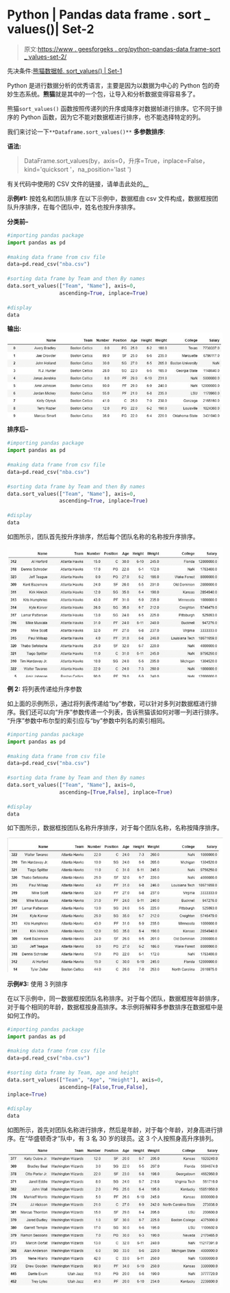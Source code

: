 # Python | Pandas data frame . sort _ values()| Set-2

> 原文:[https://www . geesforgeks . org/python-pandas-data frame-sort _ values-set-2/](https://www.geeksforgeeks.org/python-pandas-dataframe-sort_values-set-2/)

先决条件:[熊猫数据帧. sort_values() | Set-1](https://www.geeksforgeeks.org/python-pandas-dataframe-sort_values-set-1/)

Python 是进行数据分析的优秀语言，主要是因为以数据为中心的 Python 包的奇妙生态系统。**熊猫**就是其中的一个包，让导入和分析数据变得容易多了。

熊猫`sort_values()` 函数按照传递列的升序或降序对数据帧进行排序。它不同于排序的 Python 函数，因为它不能对数据框进行排序，也不能选择特定的列。

我们来讨论一下`**Dataframe.sort_values()**` **多参数排序**:

**语法:**

> DataFrame.sort_values(by，axis=0，升序=True，inplace=False，kind='quicksort '，na_position='last ')

有关代码中使用的 CSV 文件的链接，请单击此处的[。](https://media.geeksforgeeks.org/wp-content/uploads/nba.csv)

**示例#1:** 按姓名和团队排序
在以下示例中，数据框由 csv 文件构成，数据框按团队升序排序，在每个团队中，姓名也按升序排序。

**分类前–**

```py
#importing pandas package
import pandas as pd

#making data frame from csv file
data=pd.read_csv("nba.csv")

#sorting data frame by Team and then By names
data.sort_values(["Team", "Name"], axis=0,
                 ascending=True, inplace=True)

#display
data
```

**输出:**
![](img/d6fa0fadfa58f267a5f29cee1c9dfed4.png)

**排序后–**

```py
#importing pandas package
import pandas as pd

#making data frame from csv file
data=pd.read_csv("nba.csv")

#sorting data frame by Team and then By names
data.sort_values(["Team", "Name"], axis=0,
                 ascending=True, inplace=True)

#display
data
```

如图所示，团队首先按升序排序，然后每个团队名称的名称按升序排序。

![](img/b59d3b9db3e6c7c69d4c4d37c427ea8e.png)

**例 2:** 将列表传递给升序参数

如上面的示例所示，通过将列表传递给“by”参数，可以针对多列对数据框进行排序。我们还可以向“升序”参数传递一个列表，告诉熊猫该如何对哪一列进行排序。
“升序”参数中布尔型的索引应与“by”参数中列名的索引相同。

```py
#importing pandas package
import pandas as pd

#making data frame from csv file
data=pd.read_csv("nba.csv")

#sorting data frame by Team and then By names
data.sort_values(["Team", "Name"], axis=0,
                 ascending=[True,False], inplace=True)

#display
data
```

如下图所示，数据框按团队名称升序排序，对于每个团队名称，名称按降序排序。

![](img/86240f631ae9899ffa15c4b29ab5dc6d.png)

**示例#3:** 使用 3 列排序

在以下示例中，同一数据框按团队名称排序。对于每个团队，数据框按年龄排序，对于每个相同的年龄，数据框按身高排序。本示例将解释多参数排序在数据框中是如何工作的。

```py
#importing pandas package
import pandas as pd

#making data frame from csv file
data=pd.read_csv("nba.csv")

#sorting data frame by Team, age and height
data.sort_values(["Team", "Age", "Height"], axis=0,
                 ascending=[False,True,False],
inplace=True)

#display
data
```

如图所示，首先对团队名称进行排序，然后是年龄，对于每个年龄，对身高进行排序。在“华盛顿奇才”队中，有 3 名 30 岁的球员。这 3 个人按照身高升序排列。
![](img/5b2f9532c428c870d8d23c3b2a70e6e8.png)